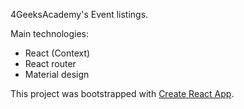 4GeeksAcademy's Event listings.

Main technologies:
- React (Context)
- React router
- Material design


This project was bootstrapped with [Create React App](https://github.com/facebookincubator/create-react-app).
